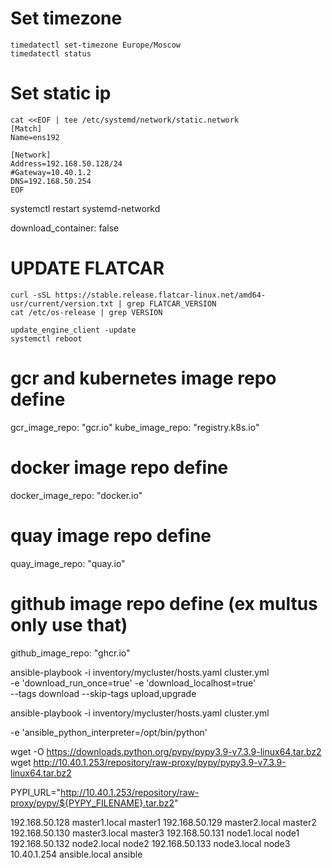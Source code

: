 # Set timezone
```
timedatectl set-timezone Europe/Moscow
timedatectl status
```

# Set static ip
```
cat <<EOF | tee /etc/systemd/network/static.network
[Match]
Name=ens192

[Network]
Address=192.168.50.128/24
#Gateway=10.40.1.2
DNS=192.168.50.254
EOF
```

systemctl restart systemd-networkd


download_container: false 

# UPDATE FLATCAR
```
curl -sSL https://stable.release.flatcar-linux.net/amd64-usr/current/version.txt | grep FLATCAR_VERSION
cat /etc/os-release | grep VERSION
```
```
update_engine_client -update
systemctl reboot
```

# gcr and kubernetes image repo define
gcr_image_repo: "gcr.io"
kube_image_repo: "registry.k8s.io"

# docker image repo define
docker_image_repo: "docker.io"

# quay image repo define
quay_image_repo: "quay.io"

# github image repo define (ex multus only use that)
github_image_repo: "ghcr.io"

ansible-playbook -i inventory/mycluster/hosts.yaml cluster.yml \
    -e 'download_run_once=true' -e 'download_localhost=true' \
    --tags download --skip-tags upload,upgrade
	
ansible-playbook -i inventory/mycluster/hosts.yaml cluster.yml
	
	
	
-e 'ansible_python_interpreter=/opt/bin/python'	

wget -O https://downloads.python.org/pypy/pypy3.9-v7.3.9-linux64.tar.bz2
wget http://10.40.1.253/repository/raw-proxy/pypy/pypy3.9-v7.3.9-linux64.tar.bz2

PYPI_URL="http://10.40.1.253/repository/raw-proxy/pypy/${PYPY_FILENAME}.tar.bz2"

192.168.50.128   master1.local    master1
192.168.50.129   master2.local    master2
192.168.50.130   master3.local    master3
192.168.50.131   node1.local    node1
192.168.50.132   node2.local    node2
192.168.50.133   node3.local    node3
10.40.1.254   ansible.local    ansible

